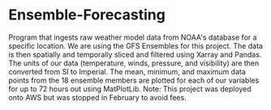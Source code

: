 # Ensemble-Forecasting
Program that ingests raw weather model data from NOAA's database for a specific location.
We are using the GFS Ensembles for this project.
The data is then spatially and temporally sliced and filtered using Xarray and Pandas.
The units of our data (temperature, winds, pressure, and visibility) are then converted from SI to Imperial.
The mean, minimum, and maximum data points from the 18 ensemble members are plotted for each of our variables for up to 72 hours out using MatPlotLib.
Note: This project was deployed onto AWS but was stopped in February to avoid fees.
